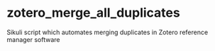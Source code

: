 # zotero_merge_all_duplicates
Sikuli script which automates merging duplicates in Zotero reference manager software
